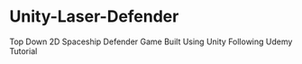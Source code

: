 # Unity-Laser-Defender
Top Down 2D Spaceship Defender Game Built Using Unity Following Udemy Tutorial
